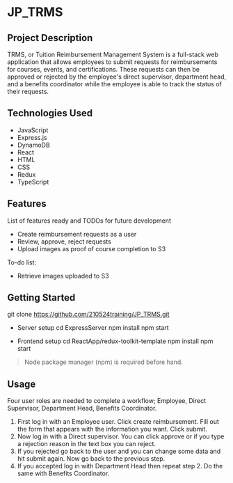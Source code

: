 # JP_TRMS

## Project Description

TRMS, or Tuition Reimbursement Management System is a full-stack web application that allows employees to submit requests for reimbursements for courses, events, and certifications.
These requests can then be approved or rejected by the employee's direct supervisor, department head, and a benefits coordinator while the employee is able to track the status of
their requests.

## Technologies Used

* JavaScript
* Express.js
* DynamoDB
* React
* HTML
* CSS
* Redux
* TypeScript

## Features

List of features ready and TODOs for future development
* Create reimbursement requests as a user
* Review, approve, reject requests 
* Upload images as proof of course completion to S3

To-do list:
* Retrieve images uploaded to S3

## Getting Started
   
git clone https://github.com/210524training/JP_TRMS.git

* Server setup
cd ExpressServer
npm install
npm start

* Frontend setup
cd ReactApp/redux-toolkit-template
npm install
npm start

> Node package manager (npm) is required before hand.

## Usage

Four user roles are needed to complete a workflow; Employee, Direct Supervisor, Department Head, Benefits Coordinator.
1. First log in with an Employee user. Click create reimbursement. Fill out the form that appears with the information you want. Click submit.
2. Now log in with a Direct supervisor. You can click approve or if you type a rejection reason in the text box you can reject.
3. If you rejected go back to the user and you can change some data and hit submit again. Now go back to the previous step.
4. If you accepted log in with Department Head then repeat step 2. Do the same with Benefits Coordinator.
